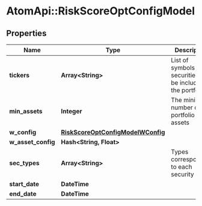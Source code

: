 # AtomApi::RiskScoreOptConfigModel

## Properties
Name | Type | Description | Notes
------------ | ------------- | ------------- | -------------
**tickers** | **Array&lt;String&gt;** | List of symbols for securities to be included in the portfolio | 
**min_assets** | **Integer** | The minimum number of portfolio assets | 
**w_config** | [**RiskScoreOptConfigModelWConfig**](RiskScoreOptConfigModelWConfig.md) |  | 
**w_asset_config** | **Hash&lt;String, Float&gt;** |  | [optional] 
**sec_types** | **Array&lt;String&gt;** | Types corresponding to each security | 
**start_date** | **DateTime** |  | 
**end_date** | **DateTime** |  | 


